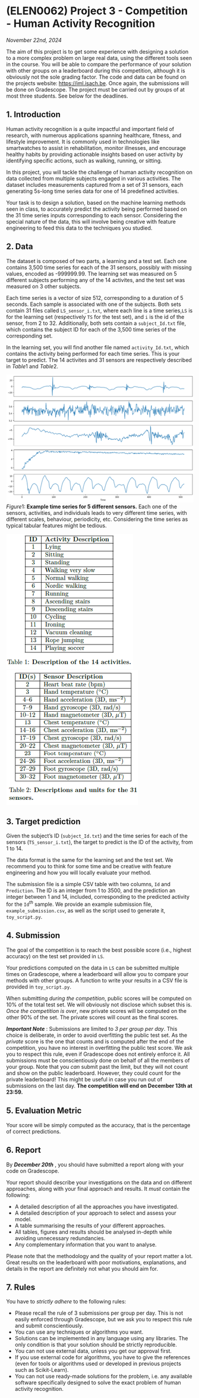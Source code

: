 # (ELEN0062) Project 3 - Competition - Human Activity Recognition

*November 22nd, 2024*

The aim of this project is to get some experience with designing a solution to a more complex problem on large real data, using the different tools seen in the course. You will be able to compare the performance of your solution with other groups on a leaderboard during this competition, although it is obviously not the sole grading factor.
The code and data can be found on the projects website: https://iml.isach.be. Once again, the submissions will be done on Gradescope. The project must be carried out by groups of at most three students. See below for the deadlines.

## 1. Introduction

Human activity recognition is a quite impactful and important field of research, with numerous applications spanning healthcare, fitness, and lifestyle improvement. It is commonly used in technologies like smartwatches to assist in rehabilitation, monitor illnesses, and encourage healthy habits by providing actionable insights based on user activity by identifying specific actions, such as walking, running, or
sitting.

In this project, you will tackle the challenge of human activity recognition on data collected from multiple subjects engaged in various activities. The dataset includes measurements captured from a set of 31 sensors, each generating 5s-long time series data for one of 14 predefined activities.

Your task is to design a solution, based on the machine learning methods seen in class, to accurately predict the activity being performed based on the 31 time series inputs corresponding to each sensor. Considering the special nature of the data, this will involve being creative with feature engineering to feed this data to the techniques you studied.

## 2. Data

The dataset is composed of two parts, a learning and a test set. Each one contains 3,500 time series for each of the 31 sensors, possibly with missing values, encoded as -999999.99. The learning set was measured on 5 different subjects performing any of the 14 activites, and the test set was measured on 3 other subjects.

Each time series is a vector of size 512, corresponding to a duration of 5 seconds. Each sample is associated with one of the subjects. Both sets contain 31 files called ``LS_sensor_i.txt``, where each line is a time series,``LS`` is for the learning set (respectively ``TS`` for the test set), and ``i`` is the id of the sensor, from 2 to 32. Additionally, both sets contain a ``subject_Id.txt`` file, which contains the subject ID for
each of the 3,500 time series of the corresponding set.

In the learning set, you will find another file named ``activity_Id.txt``, which contains the activity being performed for each time series. This is your target to predict. The 14 activites and 31 sensors are respectively described in $Table 1$ and $Table 2$.

![Time Series](./md-img/time-series.png "Time Series")
$Figure 1$: **Example time series for 5 different sensors.** Each one of the sensors, activities, and individuals leads to very different time series, with different scales, behaviour, periodicity, etc. Considering the time series as typical tabular features might be tedious.

![Table1](./md-img/table1.png "Activity Description")
![Table2](./md-img/table2.png "Sensors Description")

## 3. Target prediction

Given the subject’s ID (``subject_Id.txt``) and the time series for each of the sensors (``TS_sensor_i.txt``), the target to predict is the ID of the activity, from 1 to 14.

The data format is the same for the learning set and the test set. We recommend you to think for some time and be creative with feature engineering and how you will locally evaluate your method.

The submission file is a simple CSV table with two columns, ``Id`` and ``Prediction``. The ID is an integer from 1 to 3500, and the prediction an integer between 1 and 14, included, corresponding to the predicted activity for the ``Id``$^t$$^h$ sample. We provide an example submission file, ``example_submission.csv``, as well as the script used to generate it, ``toy_script.py``.

## 4. Submission

The goal of the competition is to reach the best possible score (i.e., highest accuracy) on the test set
provided in ``LS``.

Your predictions computed on the data in ``LS`` can be submitted multiple times on Gradescope, where a leaderboard will allow you to compare your methods with other groups. A function to write your results in a CSV file is provided in ``toy_script.py``.

When submitting _during the competition_, public scores will be computed on 10% of the total test set. We will obviously not disclose which subset this is. _Once the competition is over_, new private scores will be computed on the other 90% of the set. The private scores will count as the final scores.

**_Important Note_** : Submissions are limited to _3 per group per day_. This choice is deliberate, in order to avoid overfitting the public test set. As the _private_ score is the one that counts and is computed after the end of the competition, you have no interest in overfitting the public test score. We ask you to respect this rule, even if Gradescope does not entirely enforce it. All submissions must be conscientiously done on behalf of all the members of your group. Note that you _can_ submit past the limit, but they will not count and show on the public leaderboard. However, they could count for the private leaderboard! This might be useful in case you run out of submissions on the last day. **The competition will end on December 13th at 23:59.**

## 5. Evaluation Metric

Your score will be simply computed as the accuracy, that is the percentage of correct predictions.

## 6. Report

By **_December 20th_** , you should have submitted a report along with your code on Gradescope.

Your report should describe your investigations on the data and on different approaches, along with your final approach and results. It _must_ contain the following:

- A detailed description of all the approaches you have investigated.
- A detailed description of your approach to select and assess your model.
- A table summarising the results of your different approaches.
- All tables, figures and results should be analysed in-depth while avoiding unnecessary redundancies.
- Any complementary information that you want to analyse.

Please note that the methodology and the quality of your report matter a lot. Great results on the leaderboard with poor motivations, explanations, and details in the report are definitely not what you should aim for.


## 7. Rules

You have to _strictly adhere_ to the following rules:

- Please recall the rule of 3 submissions per group per day. This is not easily enforced through Gradescope, but we ask you to respect this rule and submit conscientiously.
- You can use any techniques or algorithms you want.
- Solutions can be implemented in any language using any libraries. The only condition is that your solution should be strictly reproducible.
- You can not use external data, unless you get our approval first.
- If you use external code for algorithms, you have to give the references (even for tools or algorithms used or developed in previous projects such as Scikit-Learn).
- You can not use ready-made solutions for the problem, i.e. any available software specifically designed to solve the exact problem of human activity recognition.
